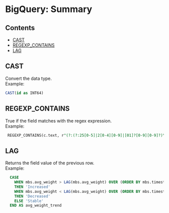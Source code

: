 BigQuery: Summary
================================

## Contents

  - [CAST](#cast)
  - [REGEXP_CONTAINS](#regexp-contains)
  - [LAG](#lag)


## CAST

Convert the data type.<br />
Example:

```sql
CAST(id as INT64)
```

## REGEXP_CONTAINS

True if the field matches with the regex expression.<br />
Example:

```sql
 REGEXP_CONTAINS(c.text, r"(?:(?:25[0-5]|2[0-4][0-9]|[01]?[0-9][0-9]?)\.){3}(?:25[0-5]|2[0-4][0-9]|[01]?[0-9][0-9]?)")
 ```

## LAG

Returns the field value of the previous row.<br />
Example:

```sql
  CASE 
    WHEN mbs.avg_weight > LAG(mbs.avg_weight) OVER (ORDER BY mbs.timestamp_month)
    THEN 'Increased'
    WHEN mbs.avg_weight < LAG(mbs.avg_weight) OVER (ORDER BY mbs.timestamp_month)
    THEN 'Decreased'
    ELSE 'Stable'
  END AS avg_weight_trend
 ```


